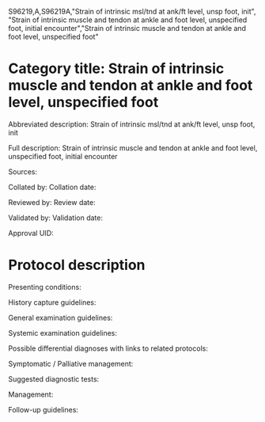S96219,A,S96219A,"Strain of intrinsic msl/tnd at ank/ft level, unsp foot, init", "Strain of intrinsic muscle and tendon at ankle and foot level, unspecified foot, initial encounter","Strain of intrinsic muscle and tendon at ankle and foot level, unspecified foot"
# Category title: Strain of intrinsic muscle and tendon at ankle and foot level, unspecified foot

Abbreviated description: Strain of intrinsic msl/tnd at ank/ft level, unsp foot, init

Full description: Strain of intrinsic muscle and tendon at ankle and foot level, unspecified foot, initial encounter

Sources:

Collated by:
Collation date:

Reviewed by:
Review date:

Validated by:
Validation date:

Approval UID:

# Protocol description

Presenting conditions:

History capture guidelines:

General examination guidelines:

Systemic examination guidelines:

Possible differential diagnoses with links to related protocols:

Symptomatic / Palliative management:

Suggested diagnostic tests:

Management:

Follow-up guidelines:
